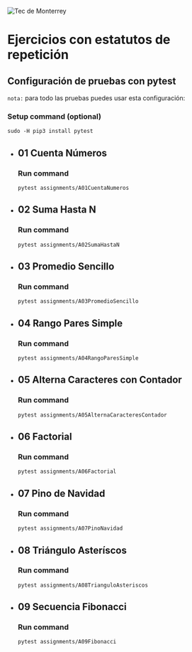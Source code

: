 ![Tec de Monterrey](images/logotecmty.png)
# Ejercicios con estatutos de repetición

## Configuración de pruebas con **pytest**

`nota:` para todo las pruebas puedes usar esta configuración:
### Setup command (optional)
```
sudo -H pip3 install pytest
```

- ## 01 Cuenta Números
    ### Run command
    ```
    pytest assignments/A01CuentaNumeros 
    ```

- ## 02 Suma Hasta N
    ### Run command
    ```
    pytest assignments/A02SumaHastaN
    ```

- ## 03 Promedio Sencillo
    ### Run command
    ```
    pytest assignments/A03PromedioSencillo
    ```


- ## 04 Rango Pares Simple
    ### Run command
    ```
    pytest assignments/A04RangoParesSimple
    ```

- ## 05 Alterna Caracteres con Contador
    ### Run command
    ```
    pytest assignments/A05AlternaCaracteresContador
    ```

- ## 06 Factorial
    ### Run command
    ```
    pytest assignments/A06Factorial
    ```


- ## 07 Pino de Navidad
    ### Run command
    ```
    pytest assignments/A07PinoNavidad
    ```



- ## 08 Triángulo Asteríscos
    ### Run command
    ```
    pytest assignments/A08TrianguloAsteriscos
    ```

- ## 09 Secuencia Fibonacci
    ### Run command
    ```
    pytest assignments/A09Fibonacci
    ```
    